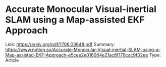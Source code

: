 # Accurate Monocular Visual-inertial SLAM using a Map-assisted EKF Approach

Link: https://arxiv.org/pdf/1706.03648.pdf
Summary: https://www.notion.so/Accurate-Monocular-Visual-inertial-SLAM-using-a-Map-assisted-EKF-Approach-e5cee2e016064e21ac8f179cac9f02ee
Type: Article